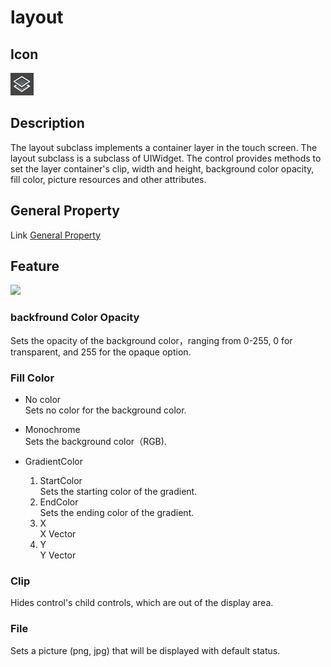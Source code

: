 # layout

## Icon

![](./res/layout.png)

## Description

The layout subclass implements a container layer in the touch screen. The layout subclass is a subclass of UIWidget.
The control provides methods to set the layer container's clip, width and height, background color opacity, fill color, picture resources and other attributes.

## General Property

Link [General Property](../widget/general_property.md)

## Feature

![](img/3-3-9-img-02.png)
 


### backfround Color Opacity

Sets the opacity of the background color，ranging from 0-255, 0 for transparent, and 255 for the opaque option.

### Fill Color


- No color    
Sets no color for the background color.
- Monochrome   
Sets the background color（RGB).
- GradientColor   

	1.  StartColor  
	Sets the starting color of the gradient.
	2.  EndColor  
	Sets the ending color of the gradient.
	3.  X  
	X Vector
	4.  Y  
	Y Vector

### Clip

Hides control's child controls, which are out of the display area.


### File

Sets a picture (png, jpg) that will be displayed with default status.